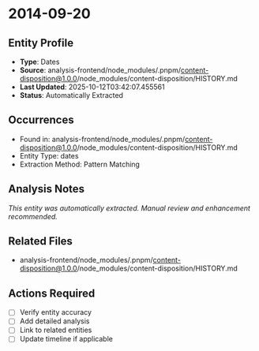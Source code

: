 # 2014-09-20

## Entity Profile
- **Type**: Dates
- **Source**: analysis-frontend/node_modules/.pnpm/content-disposition@1.0.0/node_modules/content-disposition/HISTORY.md
- **Last Updated**: 2025-10-12T03:42:07.455561
- **Status**: Automatically Extracted

## Occurrences
- Found in: analysis-frontend/node_modules/.pnpm/content-disposition@1.0.0/node_modules/content-disposition/HISTORY.md
- Entity Type: dates
- Extraction Method: Pattern Matching

## Analysis Notes
*This entity was automatically extracted. Manual review and enhancement recommended.*

## Related Files
- analysis-frontend/node_modules/.pnpm/content-disposition@1.0.0/node_modules/content-disposition/HISTORY.md

## Actions Required
- [ ] Verify entity accuracy
- [ ] Add detailed analysis
- [ ] Link to related entities
- [ ] Update timeline if applicable
